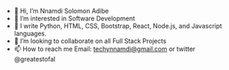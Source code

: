 - 👋 Hi, I’m Nnamdi Solomon Adibe
- 👀 I’m interested in Software Development 
- 🌱 I write Python, HTML, CSS, Bootstrap, React, Node.js, and Javascript languages. 
- 💞️ I’m looking to collaborate on all Full Stack Projects
- 📫 How to reach me Email: techynnamdi@gmail.com or twitter @greatestofal

<!---
greatestofal/greatestofal is a ✨ special ✨ repository because its `README.md` (this file) appears on your GitHub profile.
You can click the Preview link to take a look at your changes.
--->
